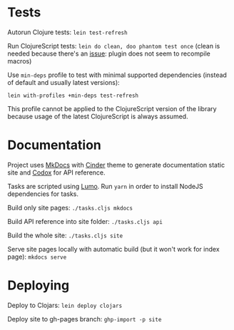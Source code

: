 # Tests

Autorun Clojure tests: `lein test-refresh`

Run ClojureScript tests: `lein do clean, doo phantom test once`
(clean is needed because there's an [issue](https://github.com/bensu/doo/issues/51): plugin does not seem to recompile macros)

Use `min-deps` profile to test with minimal supported dependencies (instead of default and usually latest versions):
 
`lein with-profiles +min-deps test-refresh`

This profile cannot be applied to the ClojureScript version of the library because usage of the latest ClojureScript is always assumed.

# Documentation

Project uses [MkDocs](http://www.mkdocs.org/) with [Cinder](https://github.com/chrissimpkins/cinder) theme to generate documentation static site and 
[Codox](https://github.com/weavejester/codox) for API reference.

Tasks are scripted using [Lumo](https://github.com/anmonteiro/lumo).
Run `yarn` in order to install NodeJS dependencies for tasks.

Build only site pages: `./tasks.cljs mkdocs`

Build API reference into site folder: `./tasks.cljs api`

Build the whole site: `./tasks.cljs site`

Serve site pages locally with automatic build (but it won't work for index page): `mkdocs serve`

# Deploying

Deploy to Clojars: `lein deploy clojars`

Deploy site to gh-pages branch: `ghp-import -p site`